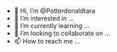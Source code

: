 - 👋 Hi, I’m @Potterdonaldtara
- 👀 I’m interested in ...
- 🌱 I’m currently learning ...
- 💞️ I’m looking to collaborate on ...
- 📫 How to reach me ...

<!---
Potterdonaldtara/Potterdonaldtara is a ✨ special ✨ repository because its `README.md` (this file) appears on your GitHub profile.
You can click the Preview link to take a look at your changes.
--->
